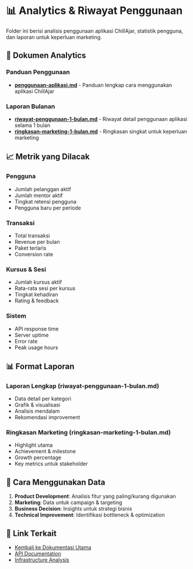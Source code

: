 # 📊 Analytics & Riwayat Penggunaan

Folder ini berisi analisis penggunaan aplikasi ChillAjar, statistik pengguna, dan laporan untuk keperluan marketing.

## 📄 Dokumen Analytics

### Panduan Penggunaan
- **[penggunaan-aplikasi.md](./penggunaan-aplikasi.md)** - Panduan lengkap cara menggunakan aplikasi ChillAjar

### Laporan Bulanan
- **[riwayat-penggunaan-1-bulan.md](./riwayat-penggunaan-1-bulan.md)** - Riwayat detail penggunaan aplikasi selama 1 bulan
- **[ringkasan-marketing-1-bulan.md](./ringkasan-marketing-1-bulan.md)** - Ringkasan singkat untuk keperluan marketing

## 📈 Metrik yang Dilacak

### Pengguna
- Jumlah pelanggan aktif
- Jumlah mentor aktif
- Tingkat retensi pengguna
- Pengguna baru per periode

### Transaksi
- Total transaksi
- Revenue per bulan
- Paket terlaris
- Conversion rate

### Kursus & Sesi
- Jumlah kursus aktif
- Rata-rata sesi per kursus
- Tingkat kehadiran
- Rating & feedback

### Sistem
- API response time
- Server uptime
- Error rate
- Peak usage hours

## 📊 Format Laporan

### Laporan Lengkap (riwayat-penggunaan-1-bulan.md)
- Data detail per kategori
- Grafik & visualisasi
- Analisis mendalam
- Rekomendasi improvement

### Ringkasan Marketing (ringkasan-marketing-1-bulan.md)
- Highlight utama
- Achievement & milestone
- Growth percentage
- Key metrics untuk stakeholder

## 🎯 Cara Menggunakan Data

1. **Product Development**: Analisis fitur yang paling/kurang digunakan
2. **Marketing**: Data untuk campaign & targeting
3. **Business Decision**: Insights untuk strategi bisnis
4. **Technical Improvement**: Identifikasi bottleneck & optimization

## 🔗 Link Terkait

- [Kembali ke Dokumentasi Utama](../../README.md)
- [API Documentation](../api/)
- [Infrastructure Analysis](../infrastructure/)
